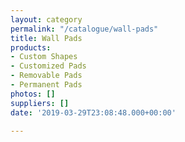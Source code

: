 ```yaml
---
layout: category
permalink: "/catalogue/wall-pads"
title: Wall Pads
products:
- Custom Shapes
- Customized Pads
- Removable Pads
- Permanent Pads
photos: []
suppliers: []
date: '2019-03-29T23:08:48.000+00:00'

---
```

